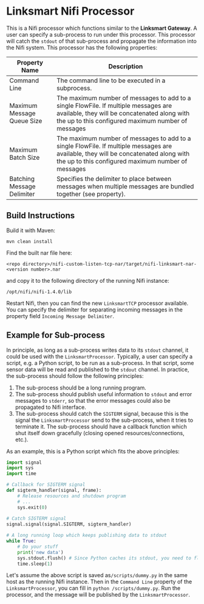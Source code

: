 # Linksmart Nifi Processor

This is a Nifi processor which functions similar to the **Linksmart Gateway**. A user can specify a sub-process to run under this processor. This processor will catch the `stdout` of that sub-process and propagate the information into the Nifi system. This processor has the following properties:

|Property Name | Description |
|--|--|
|Command Line | The command line to be executed in a subprocess. |
|Maximum Message Queue Size | The maximum number of messages to add to a single FlowFile. If multiple messages are available, they will be concatenated along with the <Message Delimiter> up to this configured maximum number of messages|
|Maximum Batch Size |The maximum number of messages to add to a single FlowFile. If multiple messages are available, they will be concatenated along with the <Message Delimiter> up to this configured maximum number of messages |
|Batching Message Delimiter |Specifies the delimiter to place between messages when multiple messages are bundled together (see <Max Batch Size> property). |


## Build Instructions
Build it with Maven:
```
mvn clean install
```
Find the built nar file here:
```
<repo directory>/nifi-custom-listen-tcp-nar/target/nifi-linksmart-nar-<version number>.nar
```
and copy it to the following directory of the running Nifi instance:
```
/opt/nifi/nifi-1.4.0/lib
```
Restart Nifi, then you can find the new ``LinksmartTCP`` processor available. You can specify the delimiter for separating incoming messages in the property field `Incoming Message Delimiter`.

## Example for Sub-process
In principle, as long as a sub-process writes data to its `stdout` channel, it could be used with the `LinksmartProcessor`. Typically, a user can specify a script, e.g. a Python script, to be run as a sub-process. In that script, some sensor data will be read and published to the `stdout` channel. In practice, the sub-process should follow the following principles:  
  

 1. The sub-process should be a long running program.
 2. The sub-process should publish useful information to `stdout` and error messages to `stderr`, so that the error messages could also be propagated to Nifi interface.
 3. The sub-process should catch the `SIGTERM` signal, because this is the signal the `LinksmartProcessor` send to the sub-process, when it tries to terminate it. The sub-process should have a callback function which shut itself down gracefully (closing opened resources/connections, etc.).

As an example, this is a Python script which fits the above principles:
```python
import signal
import sys
import time

# Callback for SIGTERM signal
def sigterm_handler(signal, frame):
    # Release resources and shutdown program
    # ...
    sys.exit(0)
    
# Catch SIGTERM signal
signal.signal(signal.SIGTERM, sigterm_handler)

# A long running loop which keeps publishing data to stdout
while True:
	# Do your stuff
    print('new data')
    sys.stdout.flush() # Since Python caches its stdout, you need to flush it explicitly 
    time.sleep(1)
```

Let's assume the above script is saved as`/scripts/dummy.py` in the same host as the running Nifi instance. Then in the `Command Line` property of the `LinksmartProcessor`, you can fill in `python /scripts/dummy.py`. Run the processor, and the message will be published by the `LinksmartProcessor`.